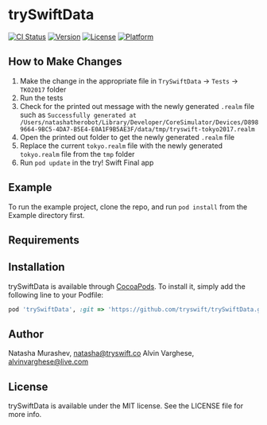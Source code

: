 # trySwiftData

[![CI Status](https://img.shields.io/travis/Alvin%20Varghese/trySwiftData.svg?style=flat)](https://travis-ci.org/Alvin%20Varghese/trySwiftData)
[![Version](https://img.shields.io/cocoapods/v/trySwiftData.svg?style=flat)](https://cocoapods.org/pods/trySwiftData)
[![License](https://img.shields.io/cocoapods/l/trySwiftData.svg?style=flat)](https://cocoapods.org/pods/trySwiftData)
[![Platform](https://img.shields.io/cocoapods/p/trySwiftData.svg?style=flat)](https://cocoapods.org/pods/trySwiftData)

## How to Make Changes
1. Make the change in the appropriate file in `TrySwiftData` -> `Tests` -> `TKO2017` folder
2. Run the tests
3. Check for the printed out message with the newly generated `.realm` file such as `Successfully generated at /Users/natashatherobot/Library/Developer/CoreSimulator/Devices/D8989664-9BC5-4DA7-B5E4-E0A1F9B5AE3F/data/tmp/tryswift-tokyo2017.realm`
4. Open the printed out folder to get the newly generated `.realm` file
5. Replace the current `tokyo.realm` file with the newly generated `tokyo.realm` file from the `tmp` folder
6. Run `pod update` in the try! Swift Final app

## Example

To run the example project, clone the repo, and run `pod install` from the Example directory first.

## Requirements

## Installation

trySwiftData is available through [CocoaPods](https://cocoapods.org). To install
it, simply add the following line to your Podfile:

```ruby
pod 'trySwiftData', :git => 'https://github.com/tryswift/trySwiftData.git'
```

## Author

Natasha Murashev, natasha@tryswift.co
Alvin Varghese, alvinvarghese@live.com

## License

trySwiftData is available under the MIT license. See the LICENSE file for more info.
